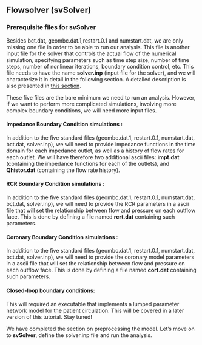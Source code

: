 ## Flowsolver (svSolver)

### Prerequisite files for svSolver

Besides bct.dat, geombc.dat.1,restart.0.1 and numstart.dat, we are only missing one file in order to be able to run our analysis. This file is another input file for the solver that controls the actual flow of the numerical simulation, specifying parameters such as time step size, number of time steps, number of nonlinear iterations, boundary condition control, etc. This file needs to have the name **solver.inp** (input file for the solver), and we will characterize it in detail in the following section. A detailed description is also presented in [this section](#solverSec7).

These five files are the bare minimum we need to run an analysis. However, if we want to perform more complicated simulations, involving more complex boundary conditions, we will need more input files.

#### Impedance Boundary Condition simulations :

In addition to the five standard files (geombc.dat.1, restart.0.1, numstart.dat, bct.dat, solver.inp), we will need to provide impedance functions in the time domain for each impedance outlet, as well as a history of flow rates for each outlet. We will have therefore two additional ascii files: **impt.dat** (containing the impedance functions for each of the outlets), and **Qhistor.dat** (containing the flow rate history).

#### RCR Boundary Condition simulations :

In addition to the five standard files (geombc.dat.1, restart.0.1, numstart.dat, bct.dat, solver.inp), we will need to provide the RCR parameters in a ascii file that will set the relationship between flow and pressure on each outflow face. This is done by defining a file named **rcrt.dat** containing such parameters. 

#### Coronary Boundary Condition simulations :

In addition to the five standard files (geombc.dat.1, restart.0.1, numstart.dat, bct.dat, solver.inp), we will need to provide the coronary model parameters in a ascii file that will set the relationship between flow and pressure on each outflow face. This is done by defining a file named **cort.dat** containing such parameters. 

#### Closed-loop boundary conditions: 

This will required an executable that implements a lumped parameter network model for the patient circulation. This will be covered in a later version of this tutorial. Stay tuned!

We have completed the section on preprocessing the model. Let’s move on to **svSolver**, define the solver.inp file and run the analysis.

